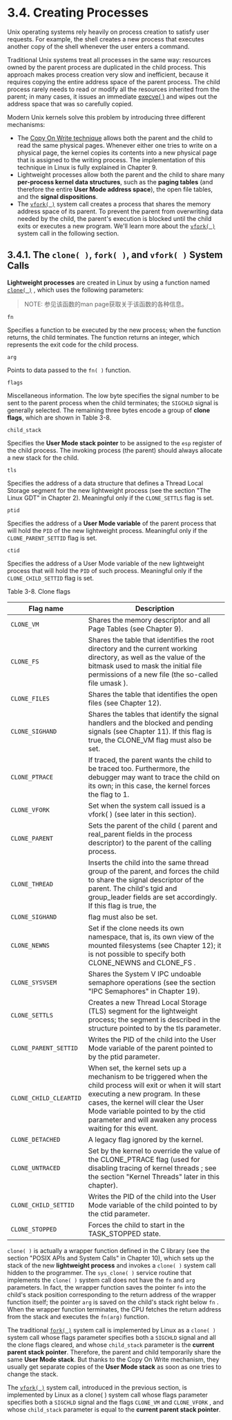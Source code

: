 # 3.4. Creating Processes

Unix operating systems rely heavily on process creation to satisfy user requests. For example, the shell creates a new process that executes another copy of the shell whenever the user enters a command.

Traditional Unix systems treat all processes in the same way: resources owned by the parent process are duplicated in the child process. This approach makes process creation very slow and inefficient, because it requires copying the entire address space of the parent process. The child process rarely needs to read or modify all the resources inherited from the parent; in many cases, it issues an immediate  [execve( )](http://man7.org/linux/man-pages/man2/execve.2.html) and wipes out the address space that was so carefully copied.

Modern Unix kernels solve this problem by introducing three different mechanisms:

- The [Copy On Write technique](https://en.wikipedia.org/wiki/Copy-on-write) allows both the parent and the child to read the same physical pages. Whenever either one tries to write on a physical page, the kernel copies its contents into a new physical page that is assigned to the writing process. The implementation of this technique in Linux is fully explained in Chapter 9.
- Lightweight processes allow both the parent and the child to share many **per-process kernel data structures**, such as the **paging tables** (and therefore the entire **User Mode address space**), the open file tables, and the **signal dispositions**.
- The  [`vfork( )`](http://man7.org/linux/man-pages/man2/vfork.2.html) system call creates a process that shares the memory address space of its parent. To prevent the parent from overwriting data needed by the child, the parent's execution is blocked until the child exits or executes a new program. We'll learn more about the  [`vfork( )`](http://man7.org/linux/man-pages/man2/vfork.2.html) system call in the following section.



## 3.4.1. The `clone( )`, `fork( )`, and `vfork( )` System Calls

**Lightweight processes** are created in Linux by using a function named  [`clone( )`](http://man7.org/linux/man-pages/man2/clone.2.html) , which uses the
following parameters:

> NOTE: 参见该函数的man page获取关于该函数的各种信息。

`fn`

Specifies a function to be executed by the new process; when the function returns, the child terminates. The function returns an integer, which represents the exit code for the child process.

`arg`

Points to data passed to the  `fn( )` function.

`flags`

Miscellaneous information. The low byte specifies the signal number to be sent to the parent process when the child terminates; the  `SIGCHLD` signal is generally selected. The remaining three bytes encode a group of **clone flags**, which are shown in Table 3-8.

`child_stack`

Specifies the **User Mode stack pointer** to be assigned to the  `esp` register of the child process. The invoking process (the parent) should always allocate a new stack for the child.

`tls`

Specifies the address of a data structure that defines a Thread Local Storage segment for the new lightweight process (see the section "The Linux GDT" in Chapter 2). Meaningful only if the `CLONE_SETTLS` flag is set.

`ptid`

Specifies the address of a **User Mode variable** of the parent process that will hold the `PID` of the new lightweight process. Meaningful only if the  `CLONE_PARENT_SETTID` flag is set.

`ctid`

Specifies the address of a User Mode variable of the new lightweight process that will hold the `PID` of such process. Meaningful only if the  `CLONE_CHILD_SETTID` flag is set.



Table 3-8. Clone flags

|Flag name |Description|
|---|---|
|`CLONE_VM` |Shares the memory descriptor and all Page Tables (see Chapter 9).|
|`CLONE_FS` |Shares the table that identifies the root directory and the current working directory, as well as the value of the bitmask used to mask the initial file permissions of a new file (the so-called file umask ).|
|`CLONE_FILES` |Shares the table that identifies the open files (see Chapter 12).|
|`CLONE_SIGHAND` |Shares the tables that identify the signal handlers and the blocked and pending signals (see Chapter 11). If this flag is true, the  CLONE_VM flag must also be set.|
|`CLONE_PTRACE` |If traced, the parent wants the child to be traced too. Furthermore, the debugger may want to trace the child on its own; in this case, the kernel forces the flag to 1.|
|`CLONE_VFORK` |Set when the system call issued is a  vfork( ) (see later in this section).|
|`CLONE_PARENT` |Sets the parent of the child ( parent and  real_parent fields in the process descriptor) to the parent of the calling process.|
|`CLONE_THREAD` |Inserts the child into the same thread group of the parent, and forces the child to share the signal descriptor of the parent. The child's  tgid and group_leader fields are set accordingly. If this flag is true, the|
|`CLONE_SIGHAND` |flag must also be set.|
|`CLONE_NEWNS` |Set if the clone needs its own namespace, that is, its own view of the mounted filesystems (see Chapter 12); it is not possible to specify both CLONE_NEWNS and  CLONE_FS .|
|`CLONE_SYSVSEM` |Shares the System V IPC undoable semaphore operations (see the section "IPC Semaphores" in Chapter 19).|
|`CLONE_SETTLS` |Creates a new Thread Local Storage (TLS) segment for the lightweight process; the segment is described in the structure pointed to by the  tls parameter.|
|`CLONE_PARENT_SETTID` |Writes the PID of the child into the User Mode variable of the parent pointed to by the  ptid parameter.|
|`CLONE_CHILD_CLEARTID` |When set, the kernel sets up a mechanism to be triggered when the child process will exit or when it will start executing a new program. In these cases, the kernel will clear the User Mode variable pointed to by the  ctid parameter and will awaken any process waiting for this event.|
|`CLONE_DETACHED` |A legacy flag ignored by the kernel.|
|`CLONE_UNTRACED` |Set by the kernel to override the value of the  CLONE_PTRACE flag (used for disabling tracing of kernel threads ; see the section "Kernel Threads" later in this chapter).|
|`CLONE_CHILD_SETTID` |Writes the PID of the child into the User Mode variable of the child pointed to by the  ctid parameter.|
|`CLONE_STOPPED` |Forces the child to start in the  TASK_STOPPED state.|



`clone( )` is actually a wrapper function defined in the C library (see the section "POSIX APIs and System Calls" in Chapter 10), which sets up the stack of the new **lightweight process** and invokes a `clone( )` system call hidden to the programmer. The  `sys_clone( )` service routine that implements the  `clone( )` system call does not have the  `fn` and  `arg` parameters. In fact, the wrapper function saves the pointer  `fn` into the child's stack position corresponding to the return address of the wrapper function itself; the pointer  `arg` is saved on the child's stack right below  `fn` . When the wrapper function terminates, the CPU fetches the return address from the stack and executes the `fn(arg)` function.

The traditional  [`fork( )`](http://man7.org/linux/man-pages/man2/fork.2.html) system call is implemented by Linux as a  `clone( )` system call whose  flags parameter specifies both a  `SIGCHLD` signal and all the clone flags cleared, and whose  `child_stack` parameter is the **current parent stack pointer**. Therefore, the parent and child temporarily share the same **User Mode stack**. But thanks to the Copy On Write mechanism, they usually get separate copies of the **User Mode stack** as soon as one tries to change the stack.

The  [`vfork( )`](http://man7.org/linux/man-pages/man2/vfork.2.html) system call, introduced in the previous section, is implemented by Linux as a  clone( ) system call whose  flags parameter specifies both a  `SIGCHLD` signal and the flags  `CLONE_VM` and `CLONE_VFORK` , and whose  `child_stack` parameter is equal to the **current parent stack pointer**.